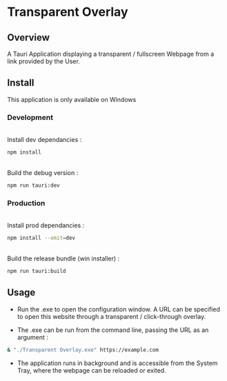 # Transparent Overlay

## Overview

A Tauri Application displaying a transparent / fullscreen Webpage from a link provided by the User.

## Install

This application is only available on Windows

### Development

<br>
Install dev dependancies :

```sh
npm install
```

<br>
Build the debug version :

```sh
npm run tauri:dev
```

### Production

<br>
Install prod dependancies :

```sh
npm install --omit=dev
```

<br>
Build the release bundle (win installer) :

```sh
npm run tauri:build
```

## Usage

- Run the .exe to open the configuration window. A URL can be specified to open this website through a transparent / click-through overlay.

- The .exe can be run from the command line, passing the URL as an argument :

```bat
& "./Transparent Overlay.exe" https://example.com
```

- The application runs in background and is accessible from the System Tray, where the webpage can be reloaded or exited.
